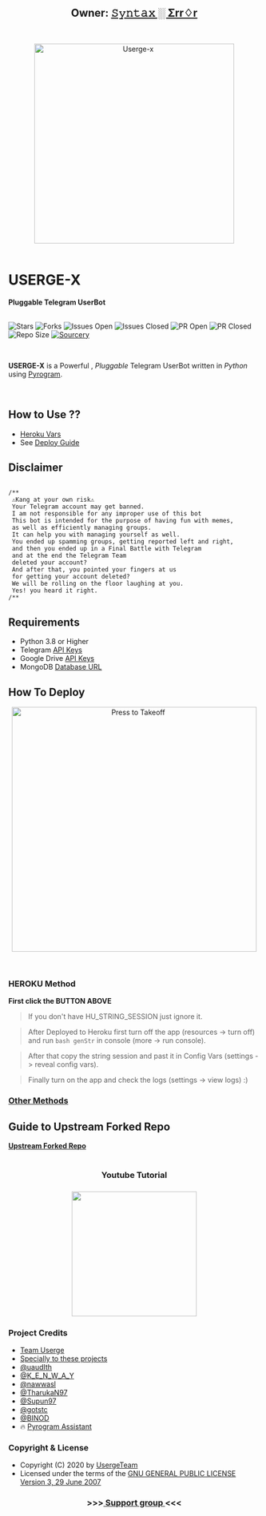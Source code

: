 <h2 align="center"><b>Owner: <a href="https://telegram.dog/deleteduser420">𝚂𝚢𝚗𝚝𝚊𝚡 ░ Σrr♢r</a></b></h2>
<br>

<p align="center">
    <a href="https://github.com/code-rgb/USERGE-X"><img src="https://i.imgur.com/53mdl2v.png" alt="Userge-x" width=400px></a>
    <br>
    <br>
</p>

<h1>USERGE-X</h1>
<b>Pluggable Telegram UserBot</b>
<br>
<br>

![Stars](https://img.shields.io/github/stars/code-rgb/USERGE-X)
![Forks](https://img.shields.io/github/forks/code-rgb/USERGE-X)
![Issues Open](https://img.shields.io/github/issues/code-rgb/USERGE-X)
![Issues Closed](https://img.shields.io/github/issues-closed/code-rgb/USERGE-X)
![PR Open](https://img.shields.io/github/issues-pr/code-rgb/USERGE-X)
![PR Closed](https://img.shields.io/github/issues-pr-closed/code-rgb/USERGE-X)
![Repo Size](https://img.shields.io/github/repo-size/code-rgb/USERGE-X)
[![Sourcery](https://img.shields.io/badge/Sourcery-enabled-brightgreen)](https://sourcery.ai)

<br>

 **USERGE-X** is a Powerful , _Pluggable_ Telegram UserBot written in _Python_ using [Pyrogram](https://github.com/pyrogram/pyrogram).
<br>

<br>

## How to Use ??

* [Heroku Vars](https://telegra.ph/Heroku-Vars-for-USERGE-X-08-25)
* See [Deploy Guide](https://github.com/code-rgb/USERGE-X#how-to-deploy)


## Disclaimer

                
   ```

/**
    ⚠️Kang at your own risk⚠️          
    Your Telegram account may get banned.
    I am not responsible for any improper use of this bot
    This bot is intended for the purpose of having fun with memes,
    as well as efficiently managing groups.
    It can help you with managing yourself as well.
    You ended up spamming groups, getting reported left and right,
    and then you ended up in a Final Battle with Telegram
    and at the end the Telegram Team
    deleted your account?
    And after that, you pointed your fingers at us
    for getting your account deleted?
    We will be rolling on the floor laughing at you.
    Yes! you heard it right.
/**
```


## Requirements 

* Python 3.8 or Higher
* Telegram [API Keys](https://my.telegram.org/apps)
* Google Drive [API Keys](https://console.developers.google.com/)
* MongoDB [Database URL](https://cloud.mongodb.com/)

## How To Deploy 

<p align="center">
<a href = "https://heroku.com/deploy?template=https://github.com/code-rgb/USERGE-X/tree/alpha"><img src="https://telegra.ph/file/57c4edb389224c9cf9996.png" alt="Press to Takeoff" width="490px"></a></p>
<br>

<h3>HEROKU Method</h3>

<b>First click the BUTTON ABOVE</b> 

  > If you don't have HU_STRING_SESSION just ignore it. 
  
  > After Deployed to Heroku first turn off the app (resources -> turn off) and run `bash genStr` in console (more -> run console). 
  
  > After that copy the string session and past it in Config Vars (settings -> reveal config vars). 
  
  > Finally turn on the app and check the logs (settings -> view logs) :)

<h3><a href="https://telegra.ph/Other-Method-08-10">Other Methods</a></h3>


<h2>Guide to Upstream Forked Repo</h2>
<a href="https://telegra.ph/Upstream-Userge-Forked-Repo-Guide-07-04"><b>Upstream Forked Repo</b></a>
<br>
<br>

<h3 align="center">Youtube Tutorial<h3>
<p align="center"><a href="https://youtu.be/M4T_BJvFqkc"><img src="https://i.imgur.com/VVgSk2m.png" width=250px></a>
</p>

### Project Credits 

* [Team Userge](https://github.com/UsergeTeam)
* [Specially to these projects](https://github.com/UsergeTeam/Userge#inspiration-)
* [@uaudIth](https://t.me/uaudIth)
* [@K_E_N_W_A_Y](https://t.me/K_E_N_W_A_Y)
* [@nawwasl](https://t.me/nawwasl)
* [@TharukaN97](https://t.me/TharukaN97)
* [@Supun97](https://t.me/Supun97)
* [@gotstc](https://t.me/gotstc)
* [@BINOD](https://t.me/binod)
* 🔥 [Pyrogram Assistant](https://github.com/pyrogram/assistant)

### Copyright & License 

* Copyright (C) 2020 by [UsergeTeam](https://github.com/UsergeTeam) 
* Licensed under the terms of the [GNU GENERAL PUBLIC LICENSE Version 3, 29 June 2007](https://github.com/code-rgb/Userge/blob/master/LICENSE)



<h3 align="center"> >>><a href="https://telegram.dog/x_xtests">  Support group  </a><<< </h3>
